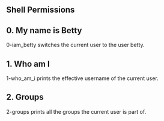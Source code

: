 ## Shell Permissions ##

## 0. My name is Betty ####
0-iam_betty switches the current user to the user betty.

## 1. Who am I ##
1-who_am_i prints the effective username of the current user.

## 2. Groups ##
2-groups prints all the groups the current user is part of.
